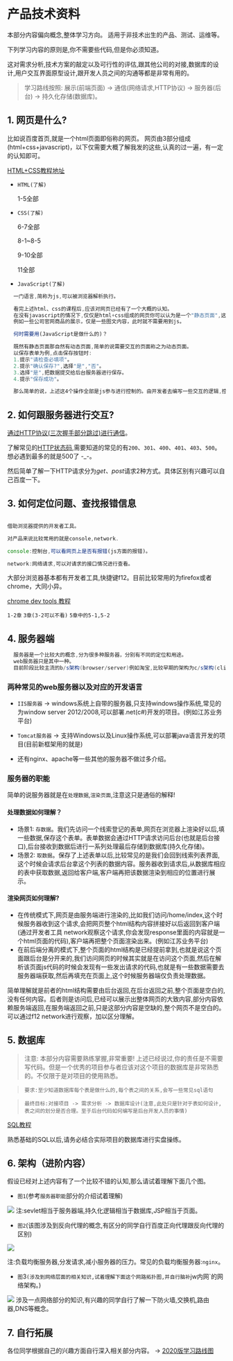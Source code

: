# 产品技术资料
本部分内容偏向概念,整体学习方向。
适用于非技术出生的产品、测试、运维等。

下列学习内容的原则是,你不需要些代码,但是你必须知道。

这对需求分析,技术方案的敲定以及可行性的评估,跟其他公司的对接,数据库的设计,用户交互界面原型设计,跟开发人员之间的沟通等都是非常有用的。

> 学习路线按照: 展示(前端页面) -> 通信(网络请求,HTTP协议) -> 服务器(后台) -> 持久化存储(数据库)。

## 1. 网页是什么?

比如说百度首页,就是一个html页面即俗称的网页。
网页由3部分组成(html+css+javascript)，以下仅需要大概了解我发的这些,认真的过一遍，有一定的认知即可。

[HTML+CSS教程地址](https://www.imooc.com/learn/9)

* `HTML(了解)`

  1-5全部

* `CSS(了解)`

  6-7全部

  8-1~8-5

  9-10全部

  11全部

* `JavaScript(了解)`

``` javascript
  一门语言,简称为js,可以被浏览器解析执行。

  看完上述html、css的课程后,应该对网页已经有了一个大概的认知。
  在没有javascript的情况下,仅仅是html+css组成的网页你可以认为是一个"静态页面",这个网页是"不会动的"。
  例如一些公司官网商品的展示，仅是一些图文内容，此时就不需要用到js。

  何时需要用(JavaScript是做什么的)？

  既然有静态页面那自然有动态页面,简单的说需要交互的页面称之为动态页面。
  以保存表单为例,点击保存按钮时:
  1.提示"请检查必填项"。
  2.提示"确认保存?",选择"是","否"。
  3.选择"是",把数据提交给后台服务器进行保存。
  4.提示"保存成功"。

  那么简单的说，上述这4个操作全部是js参与进行控制的。由开发者去编写一些交互的逻辑,控制用户的行为。或者更暴躁的理解为,所有页面上鼠标点击，键盘输入，以及跟服务器之间的交互均由js控制。
``` 
## 2. 如何跟服务器进行交互?

[通过HTTP协议(三次握手部分跳过)进行通信](https://www.cnblogs.com/doublewill/p/12250744.html)。

了解常见的[HTTP状态码](https://www.runoob.com/http/http-status-codes.html),需要知道的常见的有`200`、`301`、`400`、`401`、`403`、`500`。想必遇到最多的就是500了 -_-。

然后简单了解一下HTTP请求分为*get、post*请求2种方式。具体区别有兴趣可以自己百度一下。

## 3. 如何定位问题、查找报错信息

``` javascript

借助浏览器提供的开发者工具。

对产品来说比较常用的就是console,network.

console:控制台,可以看网页上是否有报错(js方面的报错)。

network:网络请求,可以对请求的接口情况进行查看。

``` 

大部分浏览器基本都有开发者工具,快捷键f12。目前比较常用的为firefox或者chrome，大同小异。

[chrome dev tools 教程](https://www.imooc.com/learn/1164)

`1-2章`  `3章(3-2可以不看)` `5章中的5-1,5-2`

## 4. 服务器端

``` java
  服务器是一个比较大的概念,分为很多种服务器，分别有不同的定位和用途。
  web服务器只是其中一种。
  目前阶段比较主流的b/s架构(browser/server)例如淘宝,比较早期的架构为c/s架构(client/server),例如桌面端的qq、微信。
```

### 两种常见的web服务器以及对应的开发语言

* `IIS服务器` -> windows系统上自带的服务器,只支持windows操作系统,常见的为window server 2012/2008,可以部署.net(c#)开发的项目。(例如江苏业务平台)
* `Tomcat服务器` -> 支持Windows以及Linux操作系统,可以部署java语言开发的项目(目前新框架用的就是)

* 还有nginx、apache等一些其他的服务器不做过多介绍。

### 服务器的职能

  简单的说服务器就是在`处理数据`,`渲染页面`,注意这只是通俗的解释!
  #### 处理数据如何理解？
  * 场景1: `存数据`。我们先访问一个线索登记的表单,网页在浏览器上渲染好以后,填一些数据,保存这个表单。表单数据会通过HTTP请求访问后台(也就是后台接口),后台接收到数据后进行一系列处理最后存储到数据库(持久化存储)。
  * 场景2: `取数据`。保存了上述表单以后,比较常见的是我们会回到线索列表界面,这个时候会请求后台拿这个列表的数据内容。服务器收到请求后,从数据库相应的表中获取数据,返回给客户端,客户端再把该数据渲染到相应的位置进行展示。
  #### 渲染网页如何理解?
  * 在传统模式下,网页是由服务端进行渲染的,比如我们访问/home/index,这个时候服务器收到这个请求,会把网页整个html结构内容拼接好以后返回到客户端(通过开发者工具 network观察这个请求,你会发现response里面的内容就是一个html页面的代码),客户端再把整个页面渲染出来。(例如江苏业务平台)
  * 在前后端分离的模式下,整个页面的html结构是已经提前拿到,也就是说这个页面跟后台是分开来的,我们访问网页的时候其实就是在访问这个页面,然后在解析该页面js代码的时候会发现有一些发出请求的代码,也就是有一些数据需要去服务器端获取,然后再填充在页面上,这个时候服务器端仅负责处理数据。

简单理解就是前者的html结构需要由后台返回,在后台返回之前,整个页面是空白的,没有任何内容。后者则是访问后,已经可以展示出整体网页的大致内容,部分内容依赖服务端返回,在服务端返回之前,只是这部分内容是空缺的,整个网页不是空白的。可以通过f12 network进行观察，加以区分理解。


## 5. 数据库

> 注意: 本部分内容需要熟练掌握,非常重要! 
上述已经说过,你的责任是不需要写代码。但是一个优秀的项目参与者应该对这个项目的数据库是非常熟悉的。不仅限于是对项目的使用熟悉。

> `要求:至少知道数据库每个表是做什么的,每个表之间的关系,会写一些常见sql语句`

> `最终目标:对接项目 -> 需求分析 -> 数据库设计(注意,此处只是针对于表如何设计,表之间的划分是否合理。至于后台代码如何编写是后台开发人员的事情)`

[SQL教程](https://www.liaoxuefeng.com/wiki/1177760294764384)

熟悉基础的SQL以后,请务必结合实际项目的数据库进行实盘操练。


## 6. 架构（进阶内容）

假设已经对上述内容有了一个比较不错的认知,那么请试着理解下面几个图。

* `图1`(参考`服务器职能`部分的介绍试着理解)

![](https://ss1.bdstatic.com/70cFuXSh_Q1YnxGkpoWK1HF6hhy/it/u=957660929,4035223408&fm=26&gp=0.jpg)
注:sevlet相当于服务器端,持久化逻辑相当于数据库,JSP相当于页面。

* `图2`(该图涉及到反向代理的概念,有区分的同学自行百度正向代理跟反向代理的区别)

![](https://pic.downk.cc/item/5e37f5002fb38b8c3c83b279.png)

注:负载均衡服务器,分发请求,减小服务器的压力。常见的负载均衡服务器:`nginx`。

* `图`3`(涉及到网络层面的相关知识,试着理解下面这个网路拓扑图,并自行脑补`jw内网`的网络架构。)

![](https://timgsa.baidu.com/timg?image&quality=80&size=b9999_10000&sec=1580735841497&di=88075d9ff3e62dcf7be5c07fb86e5a9b&imgtype=0&src=http%3A%2F%2Fwww.gkong.com%2FEditor%2FUploadFiles%2Fsolutions03%2F20121119930160.jpg)
涉及一点网络部分的知识,有兴趣的同学自行了解一下防火墙,交换机,路由器,DNS等概念。

## 7. 自行拓展

各位同学根据自己的兴趣方面自行深入相关部分内容。
-> [2020版学习路线图](/guide/#🎨-前端-roadmap)

